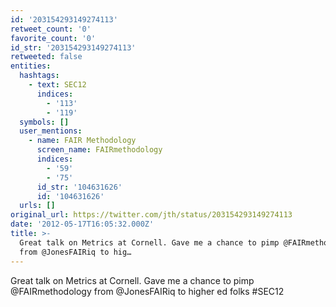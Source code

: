 ```yaml
---
id: '203154293149274113'
retweet_count: '0'
favorite_count: '0'
id_str: '203154293149274113'
retweeted: false
entities:
  hashtags:
    - text: SEC12
      indices:
        - '113'
        - '119'
  symbols: []
  user_mentions:
    - name: FAIR Methodology
      screen_name: FAIRmethodology
      indices:
        - '59'
        - '75'
      id_str: '104631626'
      id: '104631626'
  urls: []
original_url: https://twitter.com/jth/status/203154293149274113
date: '2012-05-17T16:05:32.000Z'
title: >-
  Great talk on Metrics at Cornell. Gave me a chance to pimp @FAIRmethodology
  from @JonesFAIRiq to hig…
---
```


Great talk on Metrics at Cornell. Gave me a chance to pimp @FAIRmethodology from @JonesFAIRiq to higher ed folks #SEC12